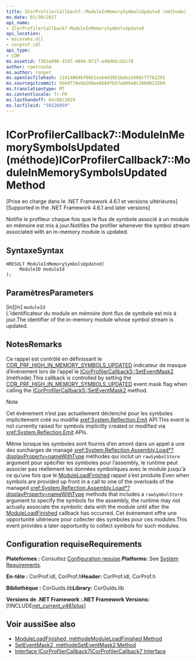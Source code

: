 ```yaml
---
title: ICorProfilerCallback7::ModuleInMemorySymbolsUpdated (méthode)
ms.date: 03/30/2017
api_name:
- ICorProfilerCallback7.ModuleInMemorySymbolsUpdated
api_location:
- mscorwks.dll
- corprof.idl
api_type:
- COM
ms.assetid: f362a896-3247-4894-9727-e48dbbcd2c78
author: rpetrusha
ms.author: ronpet
ms.openlocfilehash: 12414064bf0651eab443951bde2a50dcff7b2291
ms.sourcegitcommit: 5b6d778ebb269ee6684fb57ad69a8c28b06235b9
ms.translationtype: MT
ms.contentlocale: fr-FR
ms.lasthandoff: 04/08/2019
ms.locfileid: "59226959"
---
```

# <a name="icorprofilercallback7moduleinmemorysymbolsupdated-method"></a><span data-ttu-id="0f65c-102">ICorProfilerCallback7::ModuleInMemorySymbolsUpdated (méthode)</span><span class="sxs-lookup"><span data-stu-id="0f65c-102">ICorProfilerCallback7::ModuleInMemorySymbolsUpdated Method</span></span>
<span data-ttu-id="0f65c-103">[Prise en charge dans le .NET Framework 4.6.1 et versions ultérieures]</span><span class="sxs-lookup"><span data-stu-id="0f65c-103">[Supported in the .NET Framework 4.6.1 and later versions]</span></span>  
  
 <span data-ttu-id="0f65c-104">Notifie le profileur chaque fois que le flux de symbole associé à un module en mémoire est mis à jour.</span><span class="sxs-lookup"><span data-stu-id="0f65c-104">Notifies the profiler whenever the symbol stream associated with an in-memory module is updated.</span></span>  
  
## <a name="syntax"></a><span data-ttu-id="0f65c-105">Syntaxe</span><span class="sxs-lookup"><span data-stu-id="0f65c-105">Syntax</span></span>  
  
```  
HRESULT ModuleInMemorySymbolsUpdated(  
     ModuleID moduleId  
);  
```  
  
## <a name="parameters"></a><span data-ttu-id="0f65c-106">Paramètres</span><span class="sxs-lookup"><span data-stu-id="0f65c-106">Parameters</span></span>  
 <span data-ttu-id="0f65c-107">[in]</span><span class="sxs-lookup"><span data-stu-id="0f65c-107">[in]</span></span> `moduleId`  
 <span data-ttu-id="0f65c-108">L’identificateur du module en mémoire dont flux de symbole est mis à jour.</span><span class="sxs-lookup"><span data-stu-id="0f65c-108">The identifier of the in-memory module whose symbol stream is updated.</span></span>  
  
## <a name="remarks"></a><span data-ttu-id="0f65c-109">Notes</span><span class="sxs-lookup"><span data-stu-id="0f65c-109">Remarks</span></span>  
 <span data-ttu-id="0f65c-110">Ce rappel est contrôlé en définissant le [COR_PRF_HIGH_IN_MEMORY_SYMBOLS_UPDATED](../../../../docs/framework/unmanaged-api/profiling/cor-prf-high-monitor-enumeration.md) indicateur de masque d’événement lors de l’appel le [ICorProfilerCallback5::SetEventMask2](../../../../docs/framework/unmanaged-api/profiling/icorprofilerinfo5-seteventmask2-method.md) (méthode).</span><span class="sxs-lookup"><span data-stu-id="0f65c-110">This callback is controlled by setting the [COR_PRF_HIGH_IN_MEMORY_SYMBOLS_UPDATED](../../../../docs/framework/unmanaged-api/profiling/cor-prf-high-monitor-enumeration.md) event mask flag when calling the [ICorProfilerCallback5::SetEventMask2](../../../../docs/framework/unmanaged-api/profiling/icorprofilerinfo5-seteventmask2-method.md) method.</span></span>  
  
> [!NOTE]
>  <span data-ttu-id="0f65c-111">Cet événement n’est pas actuellement déclenché pour les symboles implicitement créé ou modifié <xref:System.Reflection.Emit> API.</span><span class="sxs-lookup"><span data-stu-id="0f65c-111">This event is not currently raised for symbols implicitly created or modified via <xref:System.Reflection.Emit> APIs.</span></span>  
  
 <span data-ttu-id="0f65c-112">Même lorsque les symboles sont fournis d’en amont dans un appel à une des surcharges de managé <xref:System.Reflection.Assembly.Load*?displayProperty=nameWithType> méthodes qui inclut un `rawSymbolStore` argument pour spécifier les symboles pour l’assembly, le runtime peut associer pas réellement les données symboliques avec le module jusqu'à ce qu’une fois que le [ModuleLoadFinished](../../../../docs/framework/unmanaged-api/profiling/icorprofilercallback-moduleloadfinished-method.md) rappel s’est produite.</span><span class="sxs-lookup"><span data-stu-id="0f65c-112">Even when symbols are provided up front in a call to one of the overloads of the managed <xref:System.Reflection.Assembly.Load*?displayProperty=nameWithType> methods that includes a `rawSymbolStore` argument to specify the symbols for the assembly, the runtime may not actually associate the symbolic data with the module until after the [ModuleLoadFinished](../../../../docs/framework/unmanaged-api/profiling/icorprofilercallback-moduleloadfinished-method.md) callback has occurred.</span></span> <span data-ttu-id="0f65c-113">Cet événement offre une opportunité ultérieure pour collecter des symboles pour ces modules.</span><span class="sxs-lookup"><span data-stu-id="0f65c-113">This event provides a later opportunity to collect symbols for such modules.</span></span>  
  
## <a name="requirements"></a><span data-ttu-id="0f65c-114">Configuration requise</span><span class="sxs-lookup"><span data-stu-id="0f65c-114">Requirements</span></span>  
 <span data-ttu-id="0f65c-115">**Plateformes :** Consultez [Configuration requise](../../../../docs/framework/get-started/system-requirements.md).</span><span class="sxs-lookup"><span data-stu-id="0f65c-115">**Platforms:** See [System Requirements](../../../../docs/framework/get-started/system-requirements.md).</span></span>  
  
 <span data-ttu-id="0f65c-116">**En-tête :** CorProf.idl, CorProf.h</span><span class="sxs-lookup"><span data-stu-id="0f65c-116">**Header:** CorProf.idl, CorProf.h</span></span>  
  
 <span data-ttu-id="0f65c-117">**Bibliothèque :** CorGuids.lib</span><span class="sxs-lookup"><span data-stu-id="0f65c-117">**Library:** CorGuids.lib</span></span>  
  
 **<span data-ttu-id="0f65c-118">Versions de .NET Framework :</span><span class="sxs-lookup"><span data-stu-id="0f65c-118">.NET Framework Versions:</span></span>** [!INCLUDE[net_current_v461plus](../../../../includes/net-current-v461plus-md.md)]  
  
## <a name="see-also"></a><span data-ttu-id="0f65c-119">Voir aussi</span><span class="sxs-lookup"><span data-stu-id="0f65c-119">See also</span></span>

- [<span data-ttu-id="0f65c-120">ModuleLoadFinished, méthode</span><span class="sxs-lookup"><span data-stu-id="0f65c-120">ModuleLoadFinished Method</span></span>](../../../../docs/framework/unmanaged-api/profiling/icorprofilercallback-moduleloadfinished-method.md)
- [<span data-ttu-id="0f65c-121">SetEventMask2, méthode</span><span class="sxs-lookup"><span data-stu-id="0f65c-121">SetEventMask2 Method</span></span>](../../../../docs/framework/unmanaged-api/profiling/icorprofilerinfo5-seteventmask2-method.md)
- [<span data-ttu-id="0f65c-122">Interface ICorProfilerCallback7</span><span class="sxs-lookup"><span data-stu-id="0f65c-122">ICorProfilerCallback7 Interface</span></span>](../../../../docs/framework/unmanaged-api/profiling/icorprofilercallback7-interface.md)
